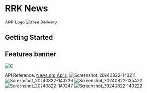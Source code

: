 # RRK News 

APP Logo
![free Delivery](https://github.com/user-attachments/assets/81a9a0bc-8693-4dd2-be71-4920676ee0d9)

## Getting Started

## Features banner
![C](https://github.com/user-attachments/assets/aa5d1fec-24b0-49de-94d8-92e96ad3a037)



API Reference:
[News.org Api's](https://newsapi.org/),
![Screenshot_20240822-140211](https://github.com/user-attachments/assets/db70a764-7023-4fb7-9a99-feea091b9c30)
![Screenshot_20240822-140226](https://github.com/user-attachments/assets/fd369a3e-706a-4d2d-9d49-69006f137405)
![Screenshot_20240822-135422](https://github.com/user-attachments/assets/66b53475-95ed-48c1-aaaa-571e0f0bf7e5)
![Screenshot_20240822-140247](https://github.com/user-attachments/assets/2125f704-69e7-4212-ba7c-385531e65d6a)
![Screenshot_20240822-140222](https://github.com/user-attachments/assets/fc82a9ae-c1fa-4d82-b906-14defdbaff76)
